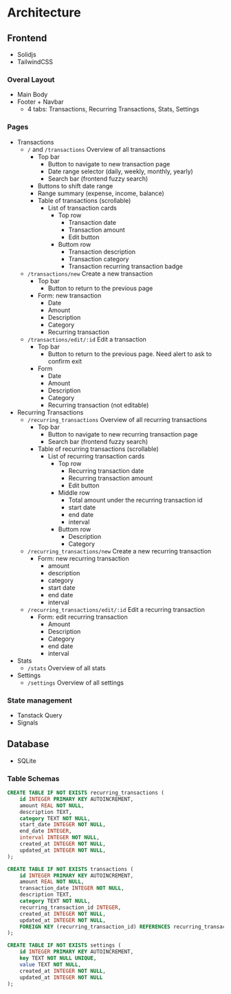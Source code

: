 # Architecture

## Frontend

- Solidjs
- TailwindCSS

### Overal Layout

- Main Body
- Footer + Navbar
  - 4 tabs: Transactions, Recurring Transactions, Stats, Settings

### Pages

- Transactions
  - `/` and `/transactions` Overview of all transactions
    - Top bar
      - Button to navigate to new transaction page
      - Date range selector (daily, weekly, monthly, yearly)
      - Search bar (frontend fuzzy search)
    - Buttons to shift date range
    - Range summary (expense, income, balance)
    - Table of transactions (scrollable)
      - List of transaction cards
        - Top row
          - Transaction date
          - Transaction amount
          - Edit button
        - Buttom row
          - Transaction description
          - Transaction category
          - Transaction recurring transaction badge
  - `/transactions/new` Create a new transaction
    - Top bar
      - Button to return to the previous page
    - Form: new transaction
      - Date
      - Amount
      - Description
      - Category
      - Recurring transaction
  - `/transactions/edit/:id` Edit a transaction
    - Top bar
      - Button to return to the previous page. Need alert to ask to confirm exit
    - Form
      - Date
      - Amount
      - Description
      - Category
      - Recurring transaction (not editable)
- Recurring Transactions
  - `/recurring_transactions` Overview of all recurring transactions
    - Top bar
      - Button to navigate to new recurring transaction page
      - Search bar (frontend fuzzy search)
    - Table of recurring transactions (scrollable)
      - List of recurring transaction cards
        - Top row
          - Recurring transaction date
          - Recurring transaction amount
          - Edit button
        - Middle row
          - Total amount under the recurring transaction id
          - start date
          - end date
          - interval
        - Buttom row
          - Description
          - Category
  - `/recurring_transactions/new` Create a new recurring transaction
    - Form: new recurring transaction
      - amount
      - description
      - category
      - start date
      - end date
      - interval
  - `/recurring_transactions/edit/:id` Edit a recurring transaction
    - Form: edit recurring transaction
      - Amount
      - Description
      - Category
      - end date
      - interval
- Stats
  - `/stats` Overview of all stats
- Settings
  - `/settings` Overview of all settings

### State management

- Tanstack Query
- Signals

## Database

- SQLite

### Table Schemas

```sql
CREATE TABLE IF NOT EXISTS recurring_transactions (
    id INTEGER PRIMARY KEY AUTOINCREMENT,
    amount REAL NOT NULL,
    description TEXT,
    category TEXT NOT NULL,
    start_date INTEGER NOT NULL,
    end_date INTEGER,
    interval INTEGER NOT NULL,
    created_at INTEGER NOT NULL,
    updated_at INTEGER NOT NULL,
);

CREATE TABLE IF NOT EXISTS transactions (
    id INTEGER PRIMARY KEY AUTOINCREMENT,
    amount REAL NOT NULL,
    transaction_date INTEGER NOT NULL,
    description TEXT,
    category TEXT NOT NULL,
    recurring_transaction_id INTEGER,
    created_at INTEGER NOT NULL,
    updated_at INTEGER NOT NULL,
    FOREIGN KEY (recurring_transaction_id) REFERENCES recurring_transactions(id)
);

CREATE TABLE IF NOT EXISTS settings (
    id INTEGER PRIMARY KEY AUTOINCREMENT,
    key TEXT NOT NULL UNIQUE,
    value TEXT NOT NULL,
    created_at INTEGER NOT NULL,
    updated_at INTEGER NOT NULL
);
```
